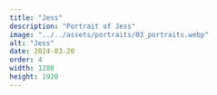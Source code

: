 ```yaml
---
title: "Jess"
description: "Portrait of Jess"
image: "../../assets/portraits/03_portraits.webp"
alt: "Jess"
date: 2024-03-20
order: 4
width: 1280
height: 1920
---
```


